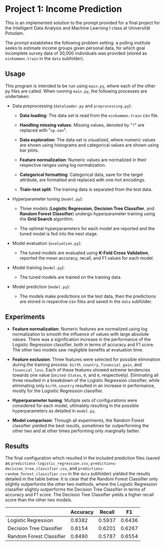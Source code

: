# Project 1: Income Prediction

This is an implemented solution to the prompt provided for a final project for the Intelligent Data Analysis and Machine Learning I class at Universität Potsdam. 

The prompt establishes the following problem setting: a polling institute seeks to estimate income groups given personal data, for which goal incomplete survey data of 30,000 individuals was provided (stored as `einkommen.train` in the `data` subfolder).

## Usage
This program is intended to be run using `main.py`, where each of the other py files are called. When running `main.py`, the following processes are undertaken:

- Data preprocessing (`dataloader.py` and `preprocessing.py`):

    - **Data loading**: The data set is read from the `einkommen.train` csv file.

    - **Handling missing values**: Missing values, denoted by "`?`" are replaced with "`np.nan`".

    - **Data exploration**: The data set is visualized, where numeric values are shown using histograms and categorical values are shown using bar plots.

    - **Feature normalization**: Numeric values are normalized in their respective ranges using log normalization.

    - **Categorical formatting**: Categorical data, save for the target attribute, are formatted and replaced with one-hot encodings. 

    - **Train-test split**: The training data is separated from the test data.

- Hyperparameter tuning (`model.py`):

    - Three models (**Logistic Regression**, **Decision Tree Classifier**, and **Random Forest Classifier**) undergo hyperparameter training using the **Grid Search** algorithm.

    - The optimal hyperparameters for each model are reported and the tuned model is fed into the next stage.

- Model evaluation (`evaluation.py`):

    - The tuned models are evaluated using **K-Fold Cross Validation**, reported the mean accuracy, recall, and F1 values for each model.

- Model training (`model.py`):

    - The tuned models are trained on the training data.

- Model prediction (`model.py`):

    - The models make predictions on the test data, then the predictions are stored in respective csv files and saved in the `data` subfolder.

## Experiments

- **Feature normalization**: Numeric features are normalized using log normalization to smooth the influence of values with large absolute values. There was a signification increase in the performance of the Logistic Regression classifier, both in terms of accuracy and F1 score. The other two models saw negligible benefits at evaluation time.

- **Feature exclusion**: Three features were selected for possible elimination during the training process: `birth_country`, `financial_gain`, and `financial_loss`. Each of these features showed extreme tendencies towards one value (`United-States`, `0`, and `0`, respectively). Eliminating all three resulted in a breakdown of the Logistic Regression classifier, while eliminating only `birth_country` resulted in an increase in performance, mostly for the Logisitic Regression classifier.

- **Hyperparameter tuning**: Multiple sets of configurations were considered for each model, ultimately resulting in the possible hyperparameters as detailed in `model.py`. 

- **Model comparison**: Through all experiments, the Random Forest classifier yielded the best results, sometimes far outperforming the other two and at other times performing only marginally better.

## Results

The final configuration which resulted in the included prediction files (saved as `predictions-logistic_regression.csv`, `predictions-decision_tree_classifier.csv`, and `predictions-random_forest_classifier.csv` in the `data` subfolder) yielded the results detailed in the table below. It is clear that the Random Forest Classifier only slightly outperforms the other two methods, where the Logistic Regression classifier slightly outperforms the Decision Tree Classifier in terms of accuracy and F1 score. The Decision Tree Classifier yields a higher recall score than the other two models.

|                          | Accuracy | Recall | F1     |
|--------------------------|----------|--------|--------|
| Logistic Regression      | 0.8382   | 0.5937 | 0.6436 |
| Decision Tree Classifier | 0.8154   | 0.6201 | 0.6267 |
| Random Forest Classifier | 0.8490   | 0.5787 | 0.6554 |# Income-Prediction
